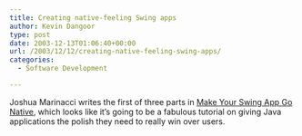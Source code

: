 ```yaml
---
title: Creating native-feeling Swing apps
author: Kevin Dangoor
type: post
date: 2003-12-13T01:06:40+00:00
url: /2003/12/12/creating-native-feeling-swing-apps/
categories:
  - Software Development

---
```

Joshua Marinacci writes the first of three parts in [Make Your Swing App Go Native][1], which looks like it&#8217;s going to be a fabulous tutorial on giving Java applications the polish they need to really win over users.

 [1]: http://today.java.net/pub/a/today/2003/12/08/swing.html "Make Your Swing App Go Native, Part 1"